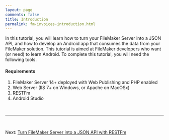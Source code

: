 ```yaml
---
layout: page
comments: false
title: Introduction
permalink: fm-invoices-introduction.html
---
```


In this tutorial, you will learn how to turn your FileMaker Server into a JSON API, and how to develop an Android app that consumes the data from your FileMaker solution. This tutorial is aimed at FileMaker developers who want (or need) to learn Android. To complete this tutorial, you will need the following tools.

#### Requirements

1. FileMaker Server 14+ deployed with Web Publishing and PHP enabled
2. Web Server (IIS 7+ on Windows, or Apache on MacOSx)
2. RESTFm
3. Android Studio

<br/>
<hr/>
<br/>

Next: <a href="/fm-invoices-restfm.html">Turn FileMaker Server into a JSON API with RESTFm</a>